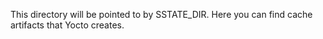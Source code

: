 This directory will be pointed to by SSTATE_DIR. Here you can find cache artifacts that Yocto creates.

